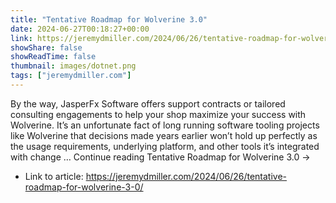 ```yaml
---
title: "Tentative Roadmap for Wolverine 3.0"
date: 2024-06-27T00:18:27+00:00
link: https://jeremydmiller.com/2024/06/26/tentative-roadmap-for-wolverine-3-0/
showShare: false
showReadTime: false
thumbnail: images/dotnet.png
tags: ["jeremydmiller.com"]
---
```

By the way, JasperFx Software offers support contracts or tailored consulting engagements to help your shop maximize your success with Wolverine. It’s an unfortunate fact of long running software tooling projects like Wolverine that decisions made years earlier won’t hold up perfectly as the usage requirements, underlying platform, and other tools it’s integrated with change … Continue reading Tentative Roadmap for Wolverine 3.0 →

- Link to article: https://jeremydmiller.com/2024/06/26/tentative-roadmap-for-wolverine-3-0/